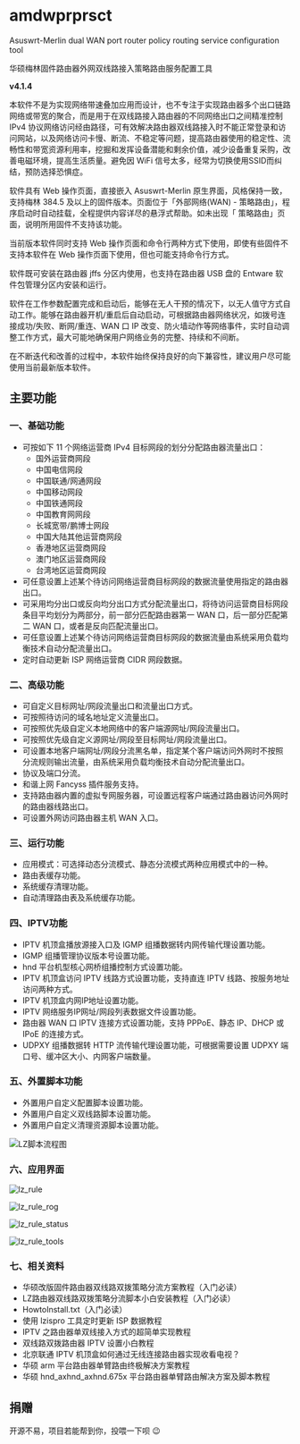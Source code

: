 # amdwprprsct
Asuswrt-Merlin dual WAN port router policy routing service configuration tool

华硕梅林固件路由器外网双线路接入策略路由服务配置工具

<strong>v4.1.4</strong>

本软件不是为实现网络带速叠加应用而设计，也不专注于实现路由器多个出口链路网络或带宽的聚合，而是用于在双线路接入路由器的不同网络出口之间精准控制 IPv4 协议网络访问经由路径，可有效解决路由器双线路接入时不能正常登录和访问网站，以及网络访问卡慢、断流、不稳定等问题，提高路由器使用的稳定性、流畅性和带宽资源利用率，挖掘和发挥设备潜能和剩余价值，减少设备重复采购，改善电磁环境，提高生活质量。避免因 WiFi 信号太多，经常为切换使用SSID而纠结，预防选择恐惧症。

软件具有 Web 操作页面，直接嵌入 Asuswrt-Merlin 原生界面，风格保持一致，支持梅林 384.5 及以上的固件版本。页面位于「外部网络(WAN) - 策略路由」，程序启动时自动挂载，全程提供内容详尽的悬浮式帮助。如未出现「 策略路由」页面，说明所用固件不支持该功能。

当前版本软件同时支持 Web 操作页面和命令行两种方式下使用，即使有些固件不支持本软件在 Web 操作页面下使用，但也可能支持命令行方式。

软件既可安装在路由器 jffs 分区内使用，也支持在路由器 USB 盘的 Entware 软件包管理分区内安装和运行。

软件在工作参数配置完成和启动后，能够在无人干预的情况下，以无人值守方式自动工作。能够在路由器开机/重启后自动启动，可根据路由器网络状况，如拨号连接成功/失败、断网/重连、WAN 口 IP 改变、防火墙动作等网络事件，实时自动调整工作方式，最大可能地确保用户网络业务的完整、持续和不间断。

在不断迭代和改善的过程中，本软件始终保持良好的向下兼容性，建议用户尽可能使用当前最新版本软件。

## 主要功能

### 一、基础功能
- 可按如下 11 个网络运营商 IPv4 目标网段的划分分配路由器流量出口：
  - 国外运营商网段
  - 中国电信网段
  - 中国联通/网通网段
  - 中国移动网段
  - 中国铁通网段
  - 中国教育网网段
  - 长城宽带/鹏博士网段
  - 中国大陆其他运营商网段
  - 香港地区运营商网段
  - 澳门地区运营商网段
  - 台湾地区运营商网段
- 可任意设置上述某个待访问网络运营商目标网段的数据流量使用指定的路由器出口。
- 可采用均分出口或反向均分出口方式分配流量出口，将待访问运营商目标网段条目平均划分为两部分，前一部分匹配路由器第一 WAN 口，后一部分匹配第二 WAN 口，或者是反向匹配流量出口。
- 可任意设置上述某个待访问网络运营商目标网段的数据流量由系统采用负载均衡技术自动分配流量出口。
- 定时自动更新 ISP 网络运营商 CIDR 网段数据。

### 二、高级功能
- 可自定义目标网址/网段流量出口和流量出口方式。
- 可按照待访问的域名地址定义流量出口。
- 可按照优先级自定义本地网络中的客户端源网址/网段流量出口。
- 可按照优先级自定义源网址/网段至目标网址/网段流量出口。
- 可设置本地客户端网址/网段分流黑名单，指定某个客户端访问外网时不按照分流规则输出流量，由系统采用负载均衡技术自动分配流量出口。
- 协议及端口分流。
- 和谐上网 Fancyss 插件服务支持。
- 支持路由器内置的虚拟专网服务器，可设置远程客户端通过路由器访问外网时的路由器线路出口。
- 可设置外网访问路由器主机 WAN 入口。

### 三、运行功能
- 应用模式：可选择动态分流模式、静态分流模式两种应用模式中的一种。
- 路由表缓存功能。
- 系统缓存清理功能。
- 自动清理路由表及系统缓存功能。

### 四、IPTV功能
- IPTV 机顶盒播放源接入口及 IGMP 组播数据转内网传输代理设置功能。
- IGMP 组播管理协议版本号设置功能。
- hnd 平台机型核心网桥组播控制方式设置功能。
- IPTV 机顶盒访问 IPTV 线路方式设置功能，支持直连 IPTV 线路、按服务地址访问两种方式。
- IPTV 机顶盒内网IP地址设置功能。
- IPTV 网络服务IP网址/网段列表数据文件设置功能。
- 路由器 WAN 口 IPTV 连接方式设置功能，支持 PPPoE、静态 IP、DHCP 或 IPoE 的连接方式。
- UDPXY 组播数据转 HTTP 流传输代理设置功能，可根据需要设置 UDPXY 端口号、缓冲区大小、内网客户端数量。

### 五、外置脚本功能
- 外置用户自定义配置脚本设置功能。
- 外置用户自定义双线路脚本设置功能。
- 外置用户自定义清理资源脚本设置功能。

![LZ脚本流程图](https://github.com/larsonzh/amdwprprsct/assets/73221087/5f8e64aa-91cc-4196-92bd-e6b789609bbf)

### 六、应用界面

![lz_rule](https://github.com/larsonzh/amdwprprsct/assets/73221087/f5aabd7b-5ef7-4b95-b504-906073b08d33)

![lz_rule_rog](https://github.com/larsonzh/amdwprprsct/assets/73221087/a15e36a7-da30-4ea2-b129-7388153c2b38)

![lz_rule_status](https://github.com/larsonzh/amdwprprsct/assets/73221087/8dfd4928-94cb-4521-af9e-da2d85a3d274)

![lz_rule_tools](https://github.com/larsonzh/amdwprprsct/assets/73221087/10b840a5-cb2c-4be5-a9f1-2db8cc93d3d0)

### 七、相关资料
- 华硕改版固件路由器双线路双拨策略分流方案教程（入门必读）
- LZ路由器双线路双拨策略分流脚本小白安装教程（入门必读）
- HowtoInstall.txt（入门必读）
- 使用 lzispro 工具定时更新 ISP 数据教程
- IPTV 之路由器单双线接入方式的超简单实现教程
- 双线路双拨路由器 IPTV 设置小白教程
- 北京联通 IPTV 机顶盒如何通过无线连接路由器实现收看电视？
- 华硕 arm 平台路由器单臂路由终极解决方案教程
- 华硕 hnd_axhnd_axhnd.675x 平台路由器单臂路由解决方案及脚本教程

## 捐赠
开源不易，项目若能帮到你，投喂一下呗 😉
